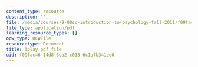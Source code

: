 ```yaml
---
content_type: resource
description: ''
file: /media/courses/9-00sc-introduction-to-psychology-fall-2011/f09fac4614d86ea2c0136c1a7b341ed0_z9XQpjNgeBI.pdf
file_type: application/pdf
learning_resource_types: []
ocw_type: OCWFile
resourcetype: Document
title: 3play pdf file
uid: f09fac46-14d8-6ea2-c013-6c1a7b341ed0
---
```

